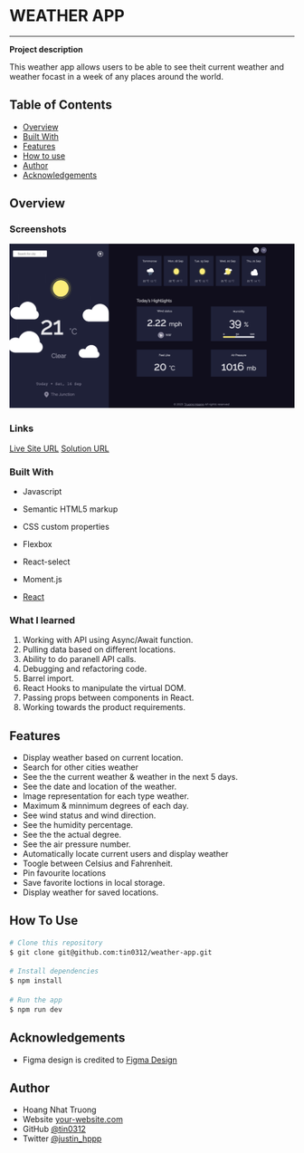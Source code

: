 # WEATHER APP

***********************

**Project description** 

This weather app allows users to be able to see theit current weather and weather focast in a week of any places around the world.


## Table of Contents

- [Overview](#overview)
- [Built With](#built-with)
- [Features](#features)
- [How to use](#how-to-use)
- [Author](#author)
- [Acknowledgements](#acknowledgements)

<!-- OVERVIEW -->

## Overview

### Screenshots

![Weather-App-Screenshot](./src/assets/screenshot.png)

### Links

[Live Site URL](https://clinquant-marshmallow-2752bd.netlify.app/)
[Solution URL](https://github.com/tin0312/weather-app)


### Built With

- Javascript

- Semantic HTML5 markup

- CSS custom properties

- Flexbox

- React-select

- Moment.js

- [React](https://legacy.reactjs.org/docs/getting-started.html)

### What I learned

1. Working with API using Async/Await function.
2. Pulling data based on different locations.
3. Ability to do paranell API calls.
4. Debugging and refactoring code. 
5. Barrel import.
6. React Hooks to manipulate the virtual DOM.
7. Passing props between components in React.
8. Working towards the product requirements.   


## Features

- Display weather based on current location.
- Search for other cities weather
- See the the current weather & weather in the next 5 days.
- See the date and location of the weather.
- Image representation for each type weather.
- Maximum & minnimum degrees of each day.
- See wind status and wind direction.
- See the humidity percentage.
- See the the actual degree.
- See the air pressure number.
- Automatically locate current users and display weather
- Toogle between Celsius and Fahrenheit.
- Pin favourite locations
- Save favorite loctions in local storage. 
- Display weather for saved locations.

## How To Use

```bash
# Clone this repository
$ git clone git@github.com:tin0312/weather-app.git

# Install dependencies
$ npm install

# Run the app
$ npm run dev
```

## Acknowledgements

- Figma design is credited to [Figma Design](https://devchallenges.io/challenges/mM1UIenRhK808W8qmLWv) 

## Author

- Hoang Nhat Truong
- Website [your-website.com](https://{your-web-site-link})
- GitHub [@tin0312](https://github.com/tin0312)
- Twitter [@justin_hppp](https://twitter.com/justin_hppp)
